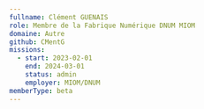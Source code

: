 ```yaml
---
fullname: Clément GUENAIS
role: Membre de la Fabrique Numérique DNUM MIOM
domaine: Autre
github: CMentG
missions:
  - start: 2023-02-01
    end: 2024-03-01
    status: admin
    employer: MIOM/DNUM
memberType: beta
---
```

